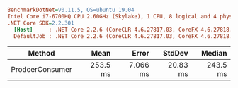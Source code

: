 ``` ini

BenchmarkDotNet=v0.11.5, OS=ubuntu 19.04
Intel Core i7-6700HQ CPU 2.60GHz (Skylake), 1 CPU, 8 logical and 4 physical cores
.NET Core SDK=2.2.301
  [Host]     : .NET Core 2.2.6 (CoreCLR 4.6.27817.03, CoreFX 4.6.27818.02), 64bit RyuJIT DEBUG
  DefaultJob : .NET Core 2.2.6 (CoreCLR 4.6.27817.03, CoreFX 4.6.27818.02), 64bit RyuJIT


```
|          Method |     Mean |    Error |   StdDev |   Median |
|---------------- |---------:|---------:|---------:|---------:|
| ProdcerConsumer | 253.5 ms | 7.066 ms | 20.83 ms | 243.5 ms |
